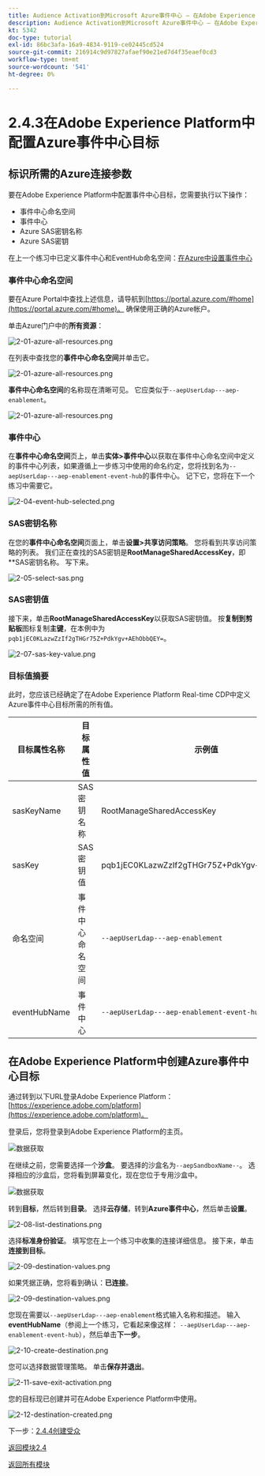 ```yaml
---
title: Audience Activation到Microsoft Azure事件中心 — 在Adobe Experience Platform中设置事件中心RTCDP目标
description: Audience Activation到Microsoft Azure事件中心 — 在Adobe Experience Platform中设置事件中心RTCDP目标
kt: 5342
doc-type: tutorial
exl-id: 86bc3afa-16a9-4834-9119-ce02445cd524
source-git-commit: 216914c9d97827afaef90e21ed7d4f35eaef0cd3
workflow-type: tm+mt
source-wordcount: '541'
ht-degree: 0%

---
```


# 2.4.3在Adobe Experience Platform中配置Azure事件中心目标

## 标识所需的Azure连接参数

要在Adobe Experience Platform中配置事件中心目标，您需要执行以下操作：

- 事件中心命名空间
- 事件中心
- Azure SAS密钥名称
- Azure SAS密钥

在上一个练习中已定义事件中心和EventHub命名空间：[在Azure中设置事件中心](./ex2.md)

### 事件中心命名空间

要在Azure Portal中查找上述信息，请导航到[https://portal.azure.com/#home](https://portal.azure.com/#home)。 确保使用正确的Azure帐户。

单击Azure门户中的&#x200B;**所有资源**：

![2-01-azure-all-resources.png](./images/201azureallresources.png)

在列表中查找您的&#x200B;**事件中心命名空间**&#x200B;并单击它。

![2-01-azure-all-resources.png](./images/201azureallresources1.png)

**事件中心命名空间**&#x200B;的名称现在清晰可见。 它应类似于`--aepUserLdap---aep-enablement`。

![2-01-azure-all-resources.png](./images/201azureallresources2.png)

### 事件中心

在&#x200B;**事件中心命名空间**&#x200B;页上，单击&#x200B;**实体>事件中心**&#x200B;以获取在事件中心命名空间中定义的事件中心列表，如果遵循上一步练习中使用的命名约定，您将找到名为`--aepUserLdap---aep-enablement-event-hub`的事件中心。 记下它，您将在下一个练习中需要它。

![2-04-event-hub-selected.png](./images/204eventhubselected.png)

### SAS密钥名称

在您的&#x200B;**事件中心命名空间**&#x200B;页面上，单击&#x200B;**设置>共享访问策略**。 您将看到共享访问策略的列表。 我们正在查找的SAS密钥是&#x200B;**RootManageSharedAccessKey**，即**SAS密钥名称。 写下来。

![2-05-select-sas.png](./images/205selectsas.png)

### SAS密钥值

接下来，单击&#x200B;**RootManageSharedAccessKey**&#x200B;以获取SAS密钥值。 按&#x200B;**复制到剪贴板**&#x200B;图标复制&#x200B;**主键**，在本例中为`pqb1jEC0KLazwZzIf2gTHGr75Z+PdkYgv+AEhObbQEY=`。

![2-07-sas-key-value.png](./images/207saskeyvalue.png)

### 目标值摘要

此时，您应该已经确定了在Adobe Experience Platform Real-time CDP中定义Azure事件中心目标所需的所有值。

| 目标属性名称 | 目标属性值 | 示例值 |
|---|---|---|
| sasKeyName | SAS密钥名称 | RootManageSharedAccessKey |
| sasKey | SAS密钥值 | pqb1jEC0KLazwZzIf2gTHGr75Z+PdkYgv+AEhObbQEY= |
| 命名空间 | 事件中心命名空间 | `--aepUserLdap---aep-enablement` |
| eventHubName | 事件中心 | `--aepUserLdap---aep-enablement-event-hub` |

## 在Adobe Experience Platform中创建Azure事件中心目标

通过转到以下URL登录Adobe Experience Platform： [https://experience.adobe.com/platform](https://experience.adobe.com/platform)。

登录后，您将登录到Adobe Experience Platform的主页。

![数据获取](./../../../modules/datacollection/module1.2/images/home.png)

在继续之前，您需要选择一个&#x200B;**沙盒**。 要选择的沙盒名为``--aepSandboxName--``。 选择相应的沙盒后，您将看到屏幕变化，现在您位于专用沙盒中。

![数据获取](./../../../modules/datacollection/module1.2/images/sb1.png)

转到&#x200B;**目标**，然后转到&#x200B;**目录**。 选择&#x200B;**云存储**，转到&#x200B;**Azure事件中心**，然后单击&#x200B;**设置**。

![2-08-list-destinations.png](./images/208listdestinations.png)

选择&#x200B;**标准身份验证**。 填写您在上一个练习中收集的连接详细信息。 接下来，单击&#x200B;**连接到目标**。

![2-09-destination-values.png](./images/209destinationvalues.png)

如果凭据正确，您将看到确认：**已连接**。

![2-09-destination-values.png](./images/209destinationvaluesa.png)

您现在需要以`--aepUserLdap---aep-enablement`格式输入名称和描述。 输入&#x200B;**eventHubName**（参阅上一个练习，它看起来像这样： `--aepUserLdap---aep-enablement-event-hub`），然后单击&#x200B;**下一步**。

![2-10-create-destination.png](./images/210createdestination.png)

您可以选择数据管理策略。 单击&#x200B;**保存并退出**。

![2-11-save-exit-activation.png](./images/211saveexitactivation.png)

您的目标现已创建并可在Adobe Experience Platform中使用。

![2-12-destination-created.png](./images/212destinationcreated.png)

下一步：[2.4.4创建受众](./ex4.md)

[返回模块2.4](./segment-activation-microsoft-azure-eventhub.md)

[返回所有模块](./../../../overview.md)
